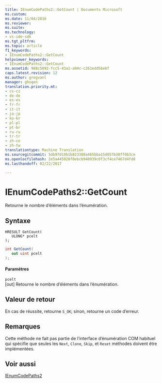 ```yaml
---
title: IEnumCodePaths2::GetCount | Documents Microsoft
ms.custom: 
ms.date: 11/04/2016
ms.reviewer: 
ms.suite: 
ms.technology:
- vs-ide-sdk
ms.tgt_pltfrm: 
ms.topic: article
f1_keywords:
- IEnumCodePaths2::GetCount
helpviewer_keywords:
- IEnumCodePaths2::GetCount
ms.assetid: 988c5092-fcc5-43a1-a94c-c261edd56ebf
caps.latest.revision: 12
ms.author: gregvanl
manager: ghogen
translation.priority.mt:
- cs-cz
- de-de
- es-es
- fr-fr
- it-it
- ja-jp
- ko-kr
- pl-pl
- pt-br
- ru-ru
- tr-tr
- zh-cn
- zh-tw
translationtype: Machine Translation
ms.sourcegitcommit: 5db97d19b1b823388a465bba15d057b30ff0b3ce
ms.openlocfilehash: 2e5a445928f0ebcb940939c0f3cf4ce7467d4fd8
ms.lasthandoff: 02/22/2017

---
```

# <a name="ienumcodepaths2getcount"></a>IEnumCodePaths2::GetCount
Retourne le nombre d’éléments dans l’énumération.  
  
## <a name="syntax"></a>Syntaxe  
  
```cpp#  
HRESULT GetCount(  
   ULONG* pcelt  
);  
```  
  
```c#  
int GetCount(  
   out uint pcelt  
);  
```  
  
#### <a name="parameters"></a>Paramètres  
 `pcelt`  
 [out] Retourne le nombre d’éléments dans l’énumération.  
  
## <a name="return-value"></a>Valeur de retour  
 En cas de réussite, retourne `S_OK`; sinon, retourne un code d’erreur.  
  
## <a name="remarks"></a>Remarques  
 Cette méthode ne fait pas partie de l’interface d’énumération COM habituel qui spécifie que seules les `Next`, `Clone`, `Skip`, et `Reset` méthodes doivent être implémentées.  
  
## <a name="see-also"></a>Voir aussi  
 [IEnumCodePaths2](../../../extensibility/debugger/reference/ienumcodepaths2.md)
